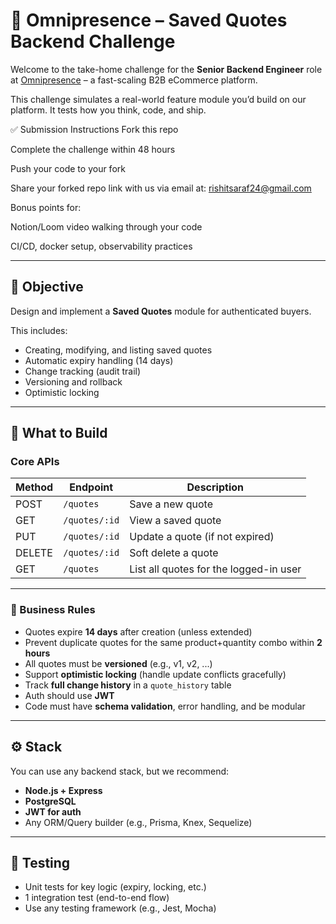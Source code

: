 # 💼 Omnipresence – Saved Quotes Backend Challenge

Welcome to the take-home challenge for the **Senior Backend Engineer** role at [Omnipresence](https://omnipresence.vercel.app) – a fast-scaling B2B eCommerce platform.

This challenge simulates a real-world feature module you’d build on our platform. It tests how you think, code, and ship.

✅ Submission Instructions
Fork this repo

Complete the challenge within 48 hours

Push your code to your fork

Share your forked repo link with us via email at: rishitsaraf24@gmail.com

Bonus points for:

Notion/Loom video walking through your code

CI/CD, docker setup, observability practices

---

## 🎯 Objective

Design and implement a **Saved Quotes** module for authenticated buyers.

This includes:
- Creating, modifying, and listing saved quotes
- Automatic expiry handling (14 days)
- Change tracking (audit trail)
- Versioning and rollback
- Optimistic locking

---

## 🧪 What to Build

### Core APIs

| Method | Endpoint         | Description                            |
|--------|------------------|----------------------------------------|
| POST   | `/quotes`        | Save a new quote                       |
| GET    | `/quotes/:id`    | View a saved quote                     |
| PUT    | `/quotes/:id`    | Update a quote (if not expired)        |
| DELETE | `/quotes/:id`    | Soft delete a quote                    |
| GET    | `/quotes`        | List all quotes for the logged-in user |

---

### 🧠 Business Rules

- Quotes expire **14 days** after creation (unless extended)
- Prevent duplicate quotes for the same product+quantity combo within **2 hours**
- All quotes must be **versioned** (e.g., v1, v2, ...)
- Support **optimistic locking** (handle update conflicts gracefully)
- Track **full change history** in a `quote_history` table
- Auth should use **JWT**
- Code must have **schema validation**, error handling, and be modular

---

## ⚙️ Stack

You can use any backend stack, but we recommend:

- **Node.js + Express**
- **PostgreSQL**
- **JWT for auth**
- Any ORM/Query builder (e.g., Prisma, Knex, Sequelize)

---

## 🧪 Testing

- Unit tests for key logic (expiry, locking, etc.)
- 1 integration test (end-to-end flow)
- Use any testing framework (e.g., Jest, Mocha)


